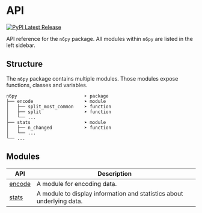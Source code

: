 # API

[![PyPI Latest Release](https://img.shields.io/pypi/v/n6py?color=%23141414&style=for-the-badge)](https://pypi.org/project/n6py)

API reference for the `n6py` package. All modules within `n6py` are listed in the left sidebar.

## Structure

The `n6py` package contains multiple modules. Those modules expose functions, classes and variables.

```
n6py                         ➤ package
├── encode                   ➤ module
│   ├── split_most_common    ➤ function
│   ├── split                ➤ function
│   └── ...
├── stats                    ➤ module
│   ├── n_changed            ➤ function
│   └── ...
└── ...
```

## Modules

| API                   | Description                                                           |
| --------------------- | --------------------------------------------------------------------- |
| [encode](/api/encode) | A module for encoding data.                                           |
| [stats](/api/stats)   | A module to display information and statistics about underlying data. |
